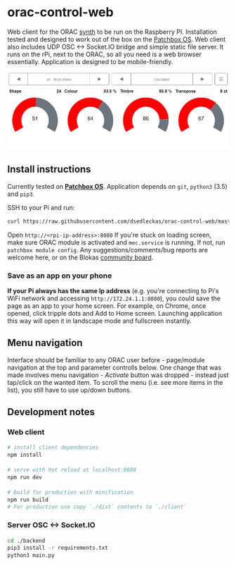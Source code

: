# orac-control-web

Web client for the ORAC [synth](https://github.com/TheTechnobear/Orac) to be run on the Raspberry PI. Installation tested and designed to work out of the box on the [Patchbox OS](https://blokas.io/patchbox-os/). Web client also includes UDP OSC <-> Socket.IO bridge and simple static file server. It runs on the rPi, next to the ORAC, so all you need is a web browser essentially. Application is designed to be mobile-friendly.

![screenshot](https://raw.githubusercontent.com/dsedleckas/orac-control-web/master/screenshot.png) 

## Install instructions
Currently tested on [**Patchbox OS**](https://blokas.io/patchbox-os/). Application depends on `git`, `python3` (3.5) and `pip3`. 

SSH to your Pi and run:
```sh
curl https://raw.githubusercontent.com/dsedleckas/orac-control-web/master/install-orac-control-web.sh | sh
```
Open `http://<rpi-ip-address>:8080`
If you're stuck on loading screen, make sure ORAC module is activated and `mec.service` is running. If not, run `patchbox module config`. Any suggestions/comments/bug reports are welcome here, or on the Blokas [community board](https://community.blokas.io/t/web-client-for-orac-2-0/1186).

### Save as an app on your phone
**If your Pi always has the same Ip address** (e.g. you're connecting to Pi's WiFi network and accessing `http://172.24.1.1:8080`), you could save the page as an app to your home screen. For example, on Chrome, once opened, click tripple dots and Add to Home screen. Launching application this way will open it in landscape mode and fullscreen instantly.

## Menu navigation
Interface should be familiar to any ORAC user before - page/module navigation at the top and parameter controlls below. One change that was made involves menu navigation - _Activate_ button was dropped - instead just tap/click on the wanted item. To scroll the menu (i.e. see more items in the list), you still have to use up/down buttons.

## Development notes

### Web client
``` bash
# install client dependencies
npm install

# serve with hot reload at localhost:8080
npm run dev

# build for production with minification
npm run build
# For production use copy `./dist` contents to `./client`
```

### Server OSC <-> Socket.IO 
```bash
cd ./backend
pip3 install -r requirements.txt
python3 main.py
```
